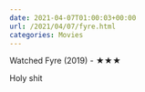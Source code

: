 ```yaml
---
date: 2021-04-07T01:00:03+00:00
url: /2021/04/07/fyre.html
categories: Movies
---
```

Watched Fyre (2019) - ★★★

Holy shit


